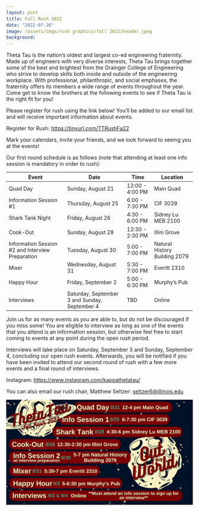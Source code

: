 ```yaml
---
layout: post
title: Fall Rush 2022
date: "2022-07-26"
image: /assets/imgs/rush graphics/fall 2022/header.jpeg
background:
---
```


Theta Tau is the nation’s oldest and largest co-ed engineering fraternity. Made up of engineers with very diverse interests, Theta Tau brings together some of the best and brightest from the Grainger College of Engineering who strive to develop skills both inside and outside of the engineering workplace. With professional, philanthropic, and social emphases, the fraternity offers its members a wide range of events throughout the year. Come get to know the brothers at the following events to see if Theta Tau is the right fit for you!

Please register for rush using the link below! You’ll be added to our email list and will receive important information about events.

Register for Rush: <https://tinyurl.com/TTRushFa22>

Mark your calendars, invite your friends, and we look forward to seeing you at the events!

Our first round schedule is as follows (note that attending at least one info session is mandatory in order to rush):


| Event                                            | Date                                          | Time            | Location                      |
| ------------------------------------------------ | --------------------------------------------- | --------------- |-------------------------------|
| Quad Day                                         | Sunday, August 21                             | 12:00 - 4:00 PM | Main Quad                     |
| Information Session #1                           | Thursday, August 25                           | 6:00 - 7:30 PM  | CIF 3039                      |
| Shark Tank Night                                 | Friday, August 26                             | 4:30 - 6:00 PM  | Sidney Lu MEB 2100            |
| Cook-Out                                         | Sunday, August 28                             | 12:30 - 2:30 PM | Illini Grove                  |
| Information Session #2 and Interview Preparation | Tuesday, August 30                            | 5:00 - 7:00 PM  | Natural History Building 2079 |
| Mixer                                            | Wednesday, August 31                          | 5:30 - 7:00 PM  | Everitt 2310                  |
| Happy Hour                                       | Friday, September 2                           | 5:00 - 6:30 PM  | Murphy’s Pub                  |
| Interviews                                       | Saturday, September 3 and Sunday, September 4 | TBD             | Online                        |

Join us for as many events as you are able to, but do not be discouraged if you miss some! You are eligible to interview as long as one of the events that you attend is an information session, but otherwise feel free to start coming to events at any point during the open rush period.

Interviews will take place on Saturday, September 3 and Sunday, September 4, concluding our open rush events. Afterwards, you will be notified if you have been invited to attend our second round of rush with a few more events and a final round of interviews.


Instagram: <https://www.instagram.com/kappathetatau/>

You can also email our rush chair, Matthew Seltzer: seltzer6@illinois.edu


![](/assets/imgs/posts/fall-rush-2022-schedule.jpg)
